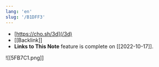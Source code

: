 ```yaml
---
lang: 'en'
slug: '/B1DFF3'
---
```


- [https://cho.sh/3d](/3d)
- [[Backlink]]
- **Links to This Note** feature is complete on [[2022-10-17]].

![[5FB7C1.png]]
